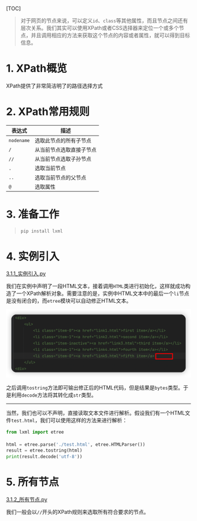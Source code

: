 [TOC]

> 对于网页的节点来说，可以定义`id`、`class`等其他属性，而且节点之间还有层次关系。我们其实可以使用XPath或者CSS选择器来定位一个或多个节点，并且调用相应的方法来获取这个节点的内容或者属性，就可以得到目标信息。

# 1. XPath概览

XPath提供了非常简洁明了的路径选择方式

# 2. XPath常用规则

| 表达式     | 描述                     |
| ---------- | ------------------------ |
| `nodename` | 选取此节点的所有子节点   |
| `/`        | 从当前节点选取直接子节点 |
| `//`       | 从当前节点选取子孙节点   |
| `.`        | 选取当前节点             |
| `..`       | 选取当前节点的父节点     |
| `@`        | 选取属性                 |

# 3. 准备工作

> `pip install lxml`

# 4. 实例引入

[3.1.1_实例引入.py](https://github.com/LiuYuan-SHU/MyNotes/blob/e8b1b6cbee2510592c5a22e51827b46abc7e12bd/Crawler%20with%20Python3/Python3%20web%20crawler%20development%20practice%EF%BC%88Edition2%EF%BC%89%20-%20Cui%20Qingcai/%E7%AC%AC%E4%B8%89%E7%AB%A0/3.1/3.1.1_%E5%AE%9E%E4%BE%8B%E5%BC%95%E5%85%A5.py)

我们在实例中声明了一段HTML文本，接着调用`HTML`类进行初始化，这样就成功构造了一个XPath解析对象。需要注意的是，实例中HTML文本中的最后一个`li`节点是没有闭合的，而`etree`模块可以自动修正HTML文本。

![](第三章——网页数据的解析提取.assets/Pasted%20image%2020220717152328.png)

之后调用`tostring`方法即可输出修正后的HTML代码，但是结果是`bytes`类型。于是利用`decode`方法将其转化成`str`类型。

******

当然，我们也可以不声明，直接读取文本文件进行解析。假设我们有一个HTML文件`test.html`，我们可以使用这样的方法来进行解析：

```python
from lxml import etree

html = etree.parse('./test.html', etree.HTMLParser())
result = etree.tostring(html)
print(result.decode('utf-8'))
```

# 5. 所有节点

[3.1.2_所有节点.py](https://github.com/LiuYuan-SHU/MyNotes/blob/a3b57fd85ffac92a507b641cf841643443b546c7/Crawler%20with%20Python3/Python3%20web%20crawler%20development%20practice%EF%BC%88Edition2%EF%BC%89%20-%20Cui%20Qingcai/%E7%AC%AC%E4%B8%89%E7%AB%A0/3.1/3.1.2_%E6%89%80%E6%9C%89%E8%8A%82%E7%82%B9.py)

我们一般会以`//`开头的XPath规则来选取所有符合要求的节点。